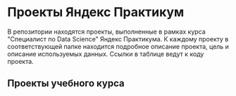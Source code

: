# Проекты Яндекс Практикум
В репозитории находятся проекты, выполненные в рамках курса "Специалист по Data Science" Яндекс Практикума. К каждому проекту в соответствующей папке находится подробное описание проекта, цель и описание используемых данных. Ссылки в таблице ведут к коду проекта.
## Проекты учебного курса

